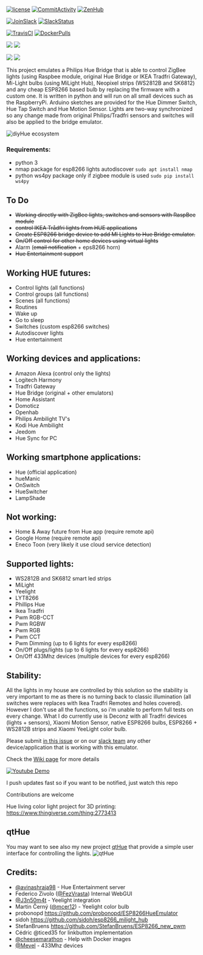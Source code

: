 [![license](https://img.shields.io/badge/license-GPLv3%2FApache%202.0%2FCC%20BY--SA%204.0-blue.svg)](https://github.com/mariusmotea/diyHue/blob/master/LICENSE.md)
[![CommitActivity](https://img.shields.io/github/commit-activity/y/mariusmotea/diyhue.svg)](https://github.com/mariusmotea/diyHue/commits/master)
[![ZenHub](https://raw.githubusercontent.com/ZenHubIO/support/master/zenhub-badge.png)](https://zenhub.com)

[![JoinSlack](https://img.shields.io/badge/Join%20us-on%20Slack-green.svg)](https://slackinvite.squishedmooo.com/) [![SlackStatus](https://slackinvite.squishedmooo.com/badge.svg?colorB=8ebc06)](https://slackinvite.squishedmooo.com/)

[![TravisCI](https://api.travis-ci.com/mariusmotea/diyHue.svg?branch=master)](https://travis-ci.com/mariusmotea/diyHue)
[![DockerPulls](https://img.shields.io/docker/pulls/diyhue/core.svg)](https://hub.docker.com/r/diyhue/core/)

[![](https://images.microbadger.com/badges/version/diyhue/core:arm.svg)](https://microbadger.com/images/diyhue/core:arm "Get your own version badge on microbadger.com")
[![](https://images.microbadger.com/badges/image/diyhue/core:arm.svg)](https://microbadger.com/images/diyhue/core:arm "Get your own image badge on microbadger.com")

[![](https://images.microbadger.com/badges/version/diyhue/core:amd64.svg)](https://microbadger.com/images/diyhue/core:amd64 "Get your own version badge on microbadger.com")
[![](https://images.microbadger.com/badges/image/diyhue/core:amd64.svg)](https://microbadger.com/images/diyhue/core:amd64 "Get your own image badge on microbadger.com")

This project emulates a Philips Hue Bridge that is able to control ZigBee lights (using Raspbee module, original Hue Bridge or IKEA Tradfri Gateway), Mi-Light bulbs (using MiLight Hub), Neopixel strips (WS2812B and SK6812) and any cheap ESP8266 based bulb  by replacing the firmware with a custom one. It is written in python and will run on all small devices such as the RaspberryPi. Arduino sketches are provided for the Hue Dimmer Switch, Hue Tap Switch and Hue Motion Sensor. Lights are two-way synchronized so any change made from original Philips/Tradfri sensors and switches will also be applied to the bridge emulator.

![diyHue ecosystem](https://raw.githubusercontent.com/mariusmotea/diyHue/develop/Images/hue-map.png)


### Requirements:
 - python 3
 - nmap package for esp8266 lights autodiscover ```sudo apt install nmap```
 - python ws4py package only if zigbee module is used ```sudo pip install ws4py```


## To Do
 - ~~Working directly with ZigBee lights, switches and sensors with RaspBee module~~
 - ~~control IKEA Trådfri lights from HUE applications~~
 - ~~Create ESP8266 bridge device to add MI Lights to Hue Bridge emulator.~~
 - ~~On/Off control for other home devices using virtual lights~~
 - Alarm (~~email notification~~ + eps8266 horn)
 - ~~Hue Entertainment support~~

## Working HUE futures:
  - Control lights (all functions)
  - Control groups (all functions)
  - Scenes (all functions)
  - Routines
  - Wake up
  - Go to sleep
  - Switches (custom esp8266 switches)
  - Autodiscover lights
  - Hue entertainment
  
## Working devices and applications:
  - Amazon Alexa (control only the lights)
  - Logitech Harmony
  - Tradfri Gateway
  - Hue Bridge (original + other emulators)
  - Home Assistant
  - Domoticz
  - Openhab
  - Philips Ambilight TV's 
  - Kodi Hue Ambilight
  - Jeedom
  - Hue Sync for PC
 
 ## Working smartphone applications:
  - Hue (official application)
  - hueManic
  - OnSwitch
  - HueSwitcher
  - LampShade

## Not working:
  - Home & Away future from Hue app (require remote api)
  - Google Home (require remote api)
  - Eneco Toon (very likely it use cloud service detection)
  
## Supported lights:
  - WS2812B and SK6812 smart led strips
  - MiLight
  - Yeelight
  - LYT8266
  - Phillips Hue
  - Ikea Tradfri
  - Pwm RGB-CCT
  - Pwm RGBW
  - Pwm RGB
  - Pwm CCT
  - Pwm Dimming (up to 6 lights for every esp8266)
  - On/Off plugs/lights (up to 6 lights for every esp8266)
  - On/Off 433Mhz devices (multiple devices for every esp8266)
  
## Stability:
All the lights in my house are controlled by this solution so the stability is very important to me as there is no turning back to classic illumination (all switches were replaces with Ikea Tradfri Remotes and holes covered). However I don't use all the functions, so i'm unable to perform full tests on every change. What I do currently use is Deconz with all Tradfri devices (lights + sensors), Xiaomi Motion Sensor, native ESP8266 bulbs, ESP8266 + WS2812B strips and Xiaomi YeeLight color bulb.
  
Please submit [ in this issue](https://github.com/mariusmotea/diyHue/issues/27) or on our [slack team](https://slackinvite.squishedmooo.com/) any other device/application that is working with this emulator.
  
Check the [Wiki page](https://github.com/mariusmotea/diyHue/wiki) for more details  
  
[![Youtube Demo](https://img.youtube.com/vi/c6MsG3oIehY/0.jpg)](https://www.youtube.com/watch?v=c6MsG3oIehY)

I push updates fast so if you want to be notified, just watch this repo

Contributions are welcome 

Hue living color light project for 3D printing: https://www.thingiverse.com/thing:2773413

## qtHue
You may want to see also my new project [qtHue](https://github.com/mariusmotea/qtHue) that provide a simple user interface for controlling the lights.
![qtHue](https://github.com/mariusmotea/qtHue/blob/master/Screenshot.png?raw=true)

Credits:
  - 
  - [@avinashraja98](https://github.com/avinashraja98) - Hue Entertainment server
  - Federico Zivolo ([@FezVrasta](https://github.com/FezVrasta)) Internal WebGUI
  - [@J3n50m4t](https://github.com/J3n50m4t) - Yeelight integration
  - Martin Černý ([@mcer12](https://github.com/mcer12)) - Yeelight color bulb
  - probonopd https://github.com/probonopd/ESP8266HueEmulator
  - sidoh https://github.com/sidoh/esp8266_milight_hub
  - StefanBruens https://github.com/StefanBruens/ESP8266_new_pwm
  - Cédric @ticed35 for linkbutton implementation
  - [@cheesemarathon](https://github.com/cheesemarathon) - Help with Docker images
  - [@Mevel](https://github.com/Mevel) - 433Mhz devices
